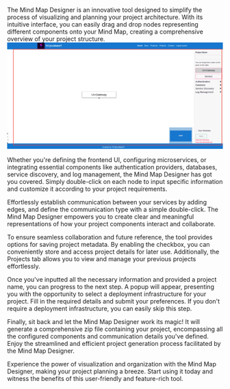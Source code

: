 The Mind Map Designer is an innovative tool designed to simplify the process of visualizing and planning your project architecture. With its intuitive interface, you can easily drag and drop nodes representing different components onto your Mind Map, creating a comprehensive overview of your project structure.
![Alt Text](../../Images/Mindmappage.png)

Whether you're defining the frontend UI, configuring microservices, or integrating essential components like authentication providers, databases, service discovery, and log management, the Mind Map Designer has got you covered. Simply double-click on each node to input specific information and customize it according to your project requirements.

Effortlessly establish communication between your services by adding edges, and define the communication type with a simple double-click. The Mind Map Designer empowers you to create clear and meaningful representations of how your project components interact and collaborate.

To ensure seamless collaboration and future reference, the tool provides options for saving project metadata. By enabling the checkbox, you can conveniently store and access project details for later use. Additionally, the Projects tab allows you to view and manage your previous projects effortlessly.

Once you've inputted all the necessary information and provided a project name, you can progress to the next step. A popup will appear, presenting you with the opportunity to select a deployment infrastructure for your project. Fill in the required details and submit your preferences. If you don't require a deployment infrastructure, you can easily skip this step.

Finally, sit back and let the Mind Map Designer work its magic! It will generate a comprehensive zip file containing your project, encompassing all the configured components and communication details you've defined. Enjoy the streamlined and efficient project generation process facilitated by the Mind Map Designer.

Experience the power of visualization and organization with the Mind Map Designer, making your project planning a breeze. Start using it today and witness the benefits of this user-friendly and feature-rich tool.